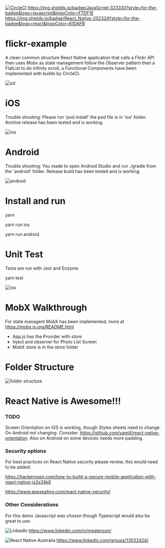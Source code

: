 [![CircleCI](https://circleci.com/gh/MarshalPaterson/flickr-example/tree/main.svg?style=svg)](https://circleci.com/gh/MarshalPaterson/flickr-example/tree/main) https://img.shields.io/badge/JavaScript-323330?style=for-the-badge&logo=javascript&logoColor=F7DF1E https://img.shields.io/badge/React_Native-20232A?style=for-the-badge&logo=react&logoColor=61DAFB

# flickr-example

A clean common structure React Native application that calls a Flickr API then uses Mobx as state management follow the Observer pattern then a FlatList to do infinity scroll, a Functional Components have been implemented with builds by CircleCI.

![sd](https://github.com/MarshalPaterson/flickr-example/blob/main/SolutionDesign/SolutionDesign.drawio.png)

# iOS
Trouble shooting: Please run 'pod install' the pod file is in 'ios' folder. Archive release has been tested and is working.

![ios](https://github.com/MarshalPaterson/flickr-example/blob/main/SolutionDesign/ios.gif)

# Android

Trouble shooting: You made to open Android Studio and run ./gradle from the 'android' folder. Release build has been tested and is working.

![android](https://github.com/MarshalPaterson/flickr-example/blob/main/SolutionDesign/android.gif)

# Install and run
yarn 

yarn run ios

yarn run android

# Unit Test
Tests are run with Jest and Enzyme

yarn test

![ios](https://github.com/MarshalPaterson/flickr-example/blob/main/SolutionDesign/UnitTests.png)

# MobX Walkthrough
For state managent MobX has been implemented, more at https://mobx.js.org/README.html

* App.js has the Provider with store
* Inject and observer for Photo List Screen
* MobX store is in the store folder

# Folder Structure

![folder structure](https://github.com/MarshalPaterson/flickr-example/blob/main/SolutionDesign/folders.png)

# React Native is Awesome!!!

### TODO
Screen Orientation on iOS is working, though Styles sheets need to change. On Android not changing. Consider: https://github.com/yamill/react-native-orientation. Also on Android on some devices needs more padding.

### Security options
For best practices on React Native security please review, this would need to be added.

https://hackernoon.com/how-to-build-a-secure-mobile-application-with-react-native-jz2s34k6

https://www.appsealing.com/react-native-security/

### Other Considerations
For this demo Javascript was chosen though Typescript would also be great to use.

![LinkedIn](https://img.shields.io/badge/LinkedIn-0077B5?style=for-the-badge&logo=linkedin&logoColor=white) https://www.linkedin.com/in/mpaterson/

![React Native Australia](https://media-exp1.licdn.com/dms/image/C5107AQGdkqfacGal1g/group-logo_image-shrink_92x92/0/1631004853641?e=1635202800&v=beta&t=Hh_DGogeu-AMb3xv90J0XUX1pk5tzi06ep3wQjKnlg0) https://www.linkedin.com/groups/13532424/